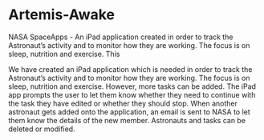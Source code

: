 # Artemis-Awake
NASA SpaceApps - An iPad application created in order to track the Astronaut’s activity and to monitor how they are working. The focus is on sleep, nutrition and exercise. This 

We have created an iPad application which is needed in order to track the Astronaut’s activity and to monitor how they are working. The focus is on sleep, nutrition and exercise. However, more tasks can be added. The iPad app prompts the user to let them know whether they need to continue with the task they have edited or whether they should stop. When another astronaut gets added onto the application, an email is sent to NASA to let them know the details of the new member. Astronauts and tasks can be deleted or modified.
